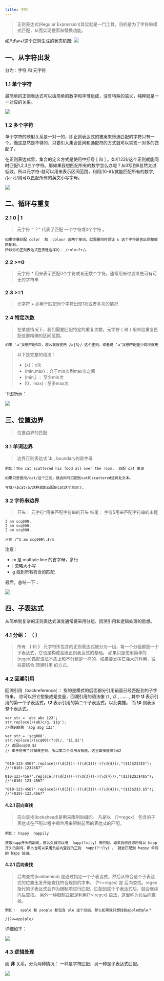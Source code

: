 ```yaml
---
title: 正则
---
```



> 正则表达式(Regular Expression)其实就是一门工具，目的是为了字符串模式匹配，从而实现搜索和替换功能。


如/\d\w+/这个正则生成的状态机图:
	![](./images/1558060772708.png)
	
## 一、从字符出发

分为：字符 和 元字符

### 1.1  单个字符

最简单的正则表达式可以由简单的数字和字母组成，没有特殊的语义，纯粹就是一一对应的关系。



![](./images/1558060890747.png)
		
### 1.2  多个字符

单个字符的映射关系是一对一的，即正则表达式的被用来筛选匹配的字符只有一个。而这显然是不够的，只要引入集合区间和通配符的方式就可以实现一对多的匹配了。

在正则表达式里，集合的定义方式是使用中括号 [ 和 ] 。如/[123]/这个正则就能同时匹配1,2,3三个字符。那如果我想匹配所有的数字怎么办呢？从0写到9显然太过低效，所以元字符-就可以用来表示区间范围，利用/[0-9]/就能匹配所有的数字, /[a-z]/则可以匹配所有的英文小写字母。

![](./images/1558061003587.png)

## 二、循环与重复

### 2.1       0 | 1  
>元字符 “ ？”  代表了匹配  一个字符或0个字符 。 

```tex?linenums
如果你要匹配 color  和  colour 这两个单词，就需要同时保证 u 这个字符是否出现都被匹配到。
所以你的正则表达式应该是这样的： /colou?r/。
```

### 2.2        >=0

>元字符 * 用来表示匹配0个字符或者无数个字符。通常用来过滤某些可有可无的字符串

### 2.3        >=1

>元字符  +  适用于匹配同个字符出现1次或者多次的情况
 
### 2.4        特定次数

>在某些情况下，我们需要匹配特定的重复次数，元字符 {  和  }  用来给重复匹配设置精确的区间范围。


 ```tex
如果 'a'我想匹配3次，那么我就使用 /a{3}/ 这个正则，或者说 ‘a’我想匹配至少两次就用  /a{2,}这个正则
 ```
 
 >以下是完整的语法：
 >  -   {x}：x次
 >  -   {min,max}：介于min次到max次之间
 >  -   {min,} ：  至少min次
 >  -   {0，max} :  至多max次

下图所示：

![](./images/1559528207846.png)



##  三、位置边界

>位置边界的匹配

### 3.1  单词边界
> 边界正则表达式  \b  , boundary的首字母


```tex?linenums
例如：The cat scattered his food all over the room.  匹配 cat 单词

如果只是使用/cat/这个正则，就会同时匹配到cat和scattered这两处文本。

写成/\bcat\b/这样就能匹配到cat这个单词了。
```
### 3.2  字符串边界

> 开头： 元字符^用来匹配字符串的开头
> 结尾： 字符$用来匹配字符串的末尾

```tex?linenums
I am scq000.
I am scq000.
I am scq000.

正则 /^I am scq000\.$/m
```

注意： 
* m 是 multiple line 的首字母，多行
* i    忽略大小写
* g   找到所有符合的匹配

最后，总结一下：

![](./images/1559528863782.png)

## 四、子表达式

从简单到复杂的正则表达式演变通常要采用分组、回溯引用和逻辑处理的思想。


### 4.1 分组： （  ）

>所有 **（**  和 **）**  元字符所包含的正则表达式被分为一组，每一个分组都是一个子表达式，它也是构成高级正则表达式的基础。
>如果只是使用简单的(regex)匹配语法本质上和不分组是一样的，如果要发挥它强大的作用，往往要结合   回溯引用   的方式。

### 4.2 回溯引用


回溯引用（backreference）：  指的是模式的后面部分引用前面已经匹配到的子字符串。
你可以把它想象成是变量，回溯引用的语法像   \1 ,  \2 , ...... , 其中  **\1**  表示引用的第一个子表达式，**\2** 表示引用的第二个子表达式，以此类推。 而 **\0** 则表示整个表达式。

```js?linenums
var str = 'abc abc 123';
str.replace(/(ab)c/g,'$1g');
//得到结果 'abg abg 123'
```


```js?linenums
var str = 'scq000'.
str.replace(/(scq00)(?:0)/, '$1,$2')
// 返回scq00,$2
// 由于使用了非捕获正则，所以第二个引用没有值，这里直接替换为$2
```

```js?linenums

"010-123-4567".replace(/(\d{3})(-)(\d{3})(-)(\d{4})/,"($1)$2$3$5");
//"(010)-1234567"

010-123-4567".replace(/(\d{3})(-)(\d{3})(-)(\d{4})/,"($1)$2$3$4$5");
//"(010)-123-4567"

"010-123-4567".replace(/(\d{3})(-)(\d{3})(-)(\d{4})/,"($1)$2$3.$5");
//"(010)-123.4567"
```

#### 4.2.1  前向查找

>  前向查找(lookahead)是用来限制后缀的。
>  凡是以 （?=regex） 包含的子表达式在匹配过程中都会用来限制前面的表达式的匹配。

```tex?linenums
例如： happy  happily  

获取happ开头的副词，那么久就可以用  happ(?=ily) 来匹配。如果我想过滤所有以 happ 开头的副词，那么也可以采用负前向查找的正则  happ(?!ily) ， 就会匹配到 happy 单词的 happ 前缀。

```

####  4.2.1 后向查找

>后向查找(lookbehind)    是通过指定一个子表达式，然后从符合这个子表达式的位置出发开始查找符合规则的字串。
>  (?<=regex) 是 后向查找。regex指代的子表达式会作为限制项进行匹配，匹配到这个子表达式后，就会继续向后查找。
>  另外一种限制匹配是利用(?<!regex) 语法，这里称为负后向查找。

```tex
例如：  apple 和 people 都包含 ple 这个后缀，那么如果我只想找到apple的ple？

/(?<=app)ple/

```

详细如下：

![](./images/1559541686997.png)

### 4.3 逻辑处理

而  **非**  关系，分为两种情况： 一种是字符匹配，另一种是子表达式匹配。

![](./images/1559546329389.png)